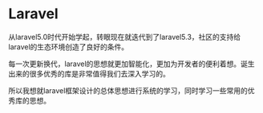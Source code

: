 # Laravel


从laravel5.0时代开始学起，转眼现在就迭代到了laravel5.3，社区的支持给laravel的生态环境创造了良好的条件。
  
每一次更新换代，laravel的思想就更加智能化，更加为开发者的便利着想。诞生出来的很多优秀的库是非常值得我们去深入学习的。

所以我想就laravel框架设计的总体思想进行系统的学习，同时学习一些常用的优秀库的思想。
